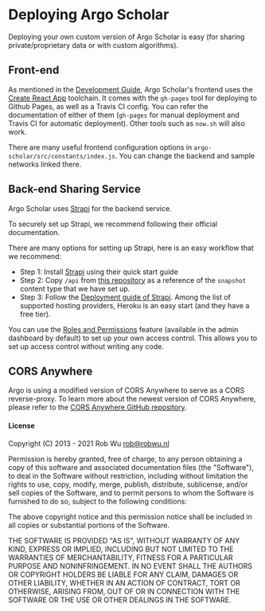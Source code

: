 # Deploying Argo Scholar

Deploying your own custom version of Argo Scholar is easy (for sharing private/proprietary data or with custom algorithms).

## Front-end

As mentioned in the [Development Guide](development.md), Argo Scholar's frontend uses the [Create React App](https://github.com/facebook/create-react-app) toolchain. It comes with the `gh-pages` tool for deploying to Github Pages, as well as a Travis CI config. You can refer the documentation of either of them (`gh-pages` for manual deployment and Travis CI for automatic deployment). Other tools such as `now.sh` will also work.

There are many useful frontend configuration options in `argo-scholar/src/constants/index.js`. You can change the backend and sample networks linked there.

## Back-end Sharing Service

Argo Scholar uses [Strapi](https://strapi.io/) for the backend service.

To securely set up Strapi, we recommend following their official documentation.

There are many options for setting up Strapi, here is an easy workflow that we recommend:

- Step 1: Install [Strapi](https://strapi.io/) using their quick start guide
- Step 2: Copy `/api` from [this repository](https://github.com/poloclub/argo-graph-share) as a reference of the `snapshot` content type that we have set up.
- Step 3: Follow the [Deployment guide of Strapi](https://strapi.io/documentation/v3.x/getting-started/deployment.html). Among the list of supported hosting providers, Heroku is an easy start (and they have a free tier).

You can use the [Roles and Permissions](https://strapi.io/documentation/v3.x/plugins/users-permissions.html) feature (available in the admin dashboard by default) to set up your own access control. This allows you to set up access control without writing any code.


## CORS Anywhere

Argo is using a modified version of CORS Anywhere to serve as a CORS reverse-proxy. To learn more about the newest version of CORS Anywhere, please refer to the [CORS Anywhere GitHub repository](https://github.com/Rob--W/cors-anywhere).

#### License

Copyright (C) 2013 - 2021 Rob Wu <rob@robwu.nl>

Permission is hereby granted, free of charge, to any person obtaining a copy of
this software and associated documentation files (the "Software"), to deal in
the Software without restriction, including without limitation the rights to
use, copy, modify, merge, publish, distribute, sublicense, and/or sell copies
of the Software, and to permit persons to whom the Software is furnished to do
so, subject to the following conditions:

The above copyright notice and this permission notice shall be included in all
copies or substantial portions of the Software.

THE SOFTWARE IS PROVIDED "AS IS", WITHOUT WARRANTY OF ANY KIND, EXPRESS OR
IMPLIED, INCLUDING BUT NOT LIMITED TO THE WARRANTIES OF MERCHANTABILITY,
FITNESS FOR A PARTICULAR PURPOSE AND NONINFRINGEMENT. IN NO EVENT SHALL THE
AUTHORS OR COPYRIGHT HOLDERS BE LIABLE FOR ANY CLAIM, DAMAGES OR OTHER
LIABILITY, WHETHER IN AN ACTION OF CONTRACT, TORT OR OTHERWISE, ARISING FROM,
OUT OF OR IN CONNECTION WITH THE SOFTWARE OR THE USE OR OTHER DEALINGS IN THE
SOFTWARE.
